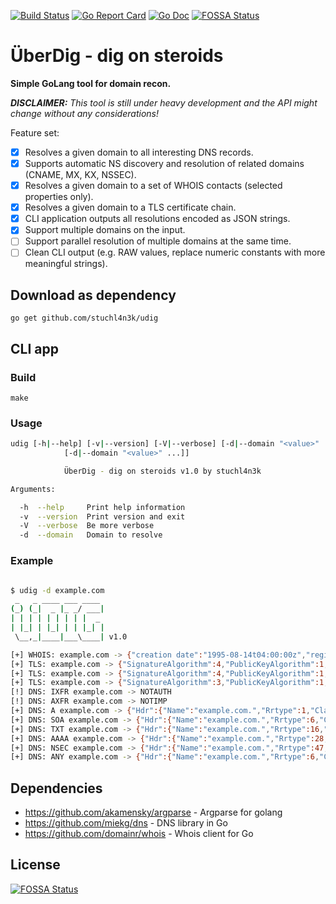 [![Build Status](https://travis-ci.com/netrixone/udig.svg?branch=master)](https://travis-ci.com/netrixone/udig)
[![Go Report Card](https://goreportcard.com/badge/github.com/netrixone/udig)](https://goreportcard.com/report/github.com/netrixone/udig)
[![Go Doc](https://godoc.org/github.com/netrixone/udig?status.svg)](https://godoc.org/github.com/netrixone/udig)
[![FOSSA Status](https://app.fossa.io/api/projects/git%2Bgithub.com%2Fnetrixone%2Fudig.svg?type=shield)](https://app.fossa.io/projects/git%2Bgithub.com%2Fnetrixone%2Fudig?ref=badge_shield)

# ÜberDig - dig on steroids

**Simple GoLang tool for domain recon.**

_**DISCLAIMER:** This tool is still under heavy development and the API might change without any considerations!_

Feature set:

- [x] Resolves a given domain to all interesting DNS records. 
- [x] Supports automatic NS discovery and resolution of related domains (CNAME, MX, KX, NSSEC).
- [x] Resolves a given domain to a set of WHOIS contacts (selected properties only).
- [x] Resolves a given domain to a TLS certificate chain.
- [x] CLI application outputs all resolutions encoded as JSON strings.
- [x] Support multiple domains on the input.
- [ ] Support parallel resolution of multiple domains at the same time.
- [ ] Clean CLI output (e.g. RAW values, replace numeric constants with more meaningful strings).

## Download as dependency

`go get github.com/stuchl4n3k/udig`

## CLI app

### Build

`make`

### Usage

```bash
udig [-h|--help] [-v|--version] [-V|--verbose] [-d|--domain "<value>"
            [-d|--domain "<value>" ...]]

            ÜberDig - dig on steroids v1.0 by stuchl4n3k

Arguments:

  -h  --help     Print help information
  -v  --version  Print version and exit
  -V  --verbose  Be more verbose
  -d  --domain   Domain to resolve
```

### Example

```bash

$ udig -d example.com
 _   _ ____ ___ ____
(_) (_|  _ |_ _/ ___|
| | | | | | | | |  _
| |_| | |_| | | |_| |
 \__,_|____|___\____| v1.0

[+] WHOIS: example.com -> {"creation date":"1995-08-14t04:00:00z","registrar":"reserved-internet assigned numbers authority","registrar iana id":"376","registrar url":"http://res-dom.iana.org","registrar whois server":"whois.iana.org","registry domain id":"2336799_domain_com-vrsn","updated date":"2018-08-14t07:14:12z"}
[+] TLS: example.com -> {"SignatureAlgorithm":4,"PublicKeyAlgorithm":1,"Version":3,"SerialNumber":21020869104500376438182461249190639870,"Issuer":{"Country":["US"],"Organization":["DigiCert Inc"],"OrganizationalUnit":null,"Locality":null,"Province":null,"StreetAddress":null,"PostalCode":null,"SerialNumber":"","CommonName":"DigiCert SHA2 Secure Server CA","Names":[{"Type":[2,5,4,6],"Value":"US"},{"Type":[2,5,4,10],"Value":"DigiCert Inc"},{"Type":[2,5,4,3],"Value":"DigiCert SHA2 Secure Server CA"}],"ExtraNames":null},"Subject":{"Country":["US"],"Organization":["Internet Corporation for Assigned Names and Numbers"],"OrganizationalUnit":["Technology"],"Locality":["Los Angeles"],"Province":["California"],"StreetAddress":null,"PostalCode":null,"SerialNumber":"","CommonName":"www.example.org","Names":[{"Type":[2,5,4,6],"Value":"US"},{"Type":[2,5,4,8],"Value":"California"},{"Type":[2,5,4,7],"Value":"Los Angeles"},{"Type":[2,5,4,10],"Value":"Internet Corporation for Assigned Names and Numbers"},{"Type":[2,5,4,11],"Value":"Technology"},{"Type":[2,5,4,3],"Value":"www.example.org"}],"ExtraNames":null},"NotBefore":"2018-11-28T00:00:00Z","NotAfter":"2020-12-02T12:00:00Z","KeyUsage":5,"Extensions":[{"Id":[2,5,29,35],"Critical":false,"Value":"MBaAFA+AYRyCMWHVLyjnjUY4tCzhxtni"},{"Id":[2,5,29,14],"Critical":false,"Value":"BBRmmGIC4AmRp9njNvt2xrC/oW2nvg=="},{"Id":[2,5,29,17],"Critical":false,"Value":"MHiCD3d3dy5leGFtcGxlLm9yZ4ILZXhhbXBsZS5jb22CC2V4YW1wbGUuZWR1ggtleGFtcGxlLm5ldIILZXhhbXBsZS5vcmeCD3d3dy5leGFtcGxlLmNvbYIPd3d3LmV4YW1wbGUuZWR1gg93d3cuZXhhbXBsZS5uZXQ="},{"Id":[2,5,29,15],"Critical":true,"Value":"AwIFoA=="},{"Id":[2,5,29,37],"Critical":false,"Value":"MBQGCCsGAQUFBwMBBggrBgEFBQcDAg=="},{"Id":[2,5,29,31],"Critical":false,"Value":"MGIwL6AtoCuGKWh0dHA6Ly9jcmwzLmRpZ2ljZXJ0LmNvbS9zc2NhLXNoYTItZzYuY3JsMC+gLaArhilodHRwOi8vY3JsNC5kaWdpY2VydC5jb20vc3NjYS1zaGEyLWc2LmNybA=="},{"Id":[2,5,29,32],"Critical":false,"Value":"MEMwNwYJYIZIAYb9bAEBMCowKAYIKwYBBQUHAgEWHGh0dHBzOi8vd3d3LmRpZ2ljZXJ0LmNvbS9DUFMwCAYGZ4EMAQIC"},{"Id":[1,3,6,1,5,5,7,1,1],"Critical":false,"Value":"MG4wJAYIKwYBBQUHMAGGGGh0dHA6Ly9vY3NwLmRpZ2ljZXJ0LmNvbTBGBggrBgEFBQcwAoY6aHR0cDovL2NhY2VydHMuZGlnaWNlcnQuY29tL0RpZ2lDZXJ0U0hBMlNlY3VyZVNlcnZlckNBLmNydA=="},{"Id":[2,5,29,19],"Critical":true,"Value":"MAA="},{"Id":[1,3,6,1,4,1,11129,2,4,2],"Critical":false,"Value":"BIIBawFpAHcApLkJkLQYWBSHuxOizGdwCjw1mAT5G9+443fNDsgN3BAAAAFnXDGVRgAABAMASDBGAiEAhGSBtyEd+hpI9XauS+hGhlcnF7B76Tu3SldCbKKExGwCIQC7k7X+MMRk5BZMfG5YU1fu7H+qRU+/DkaO/nD9/Y5CQgB2AId1v+dZfPiMQ5lfvfNu/1aNR1Y2/0q1YMG06v9eoIMPAAABZ1wxlhUAAAQDAEcwRQIgb6p30hynlMBjLS6zht1Bi0CKGi9/rmbBk19zH0iTUBECIQDS+Z1IhgUeoJdEJQs86s76Kxl8gf8ne57bWLbc6PBKTgB2AG9Tdqwx8DEZ2JkApFEV/3cVHBHZAsEAKQaNsgiaN9kTAAABZ1wxlpwAAAQDAEcwRQIhAOR5+0OEjsqh5E/pA7B6u5Lu80Q7jOz+FA19n7djKZ8tAiBNd1rcSQFK9GgEhWGf140gDDH6wdP0cQpb1lbLPSxyjA=="}],"ExtraExtensions":null,"UnhandledCriticalExtensions":null,"ExtKeyUsage":[1,2],"UnknownExtKeyUsage":null,"BasicConstraintsValid":true,"IsCA":false,"MaxPathLen":-1,"MaxPathLenZero":false,"SubjectKeyId":"ZphiAuAJkafZ4zb7dsawv6Ftp74=","AuthorityKeyId":"D4BhHIIxYdUvKOeNRji0LOHG2eI=","OCSPServer":["http://ocsp.digicert.com"],"IssuingCertificateURL":["http://cacerts.digicert.com/DigiCertSHA2SecureServerCA.crt"],"DNSNames":["www.example.org","example.com","example.edu","example.net","example.org","www.example.com","www.example.edu","www.example.net"],"EmailAddresses":null,"IPAddresses":null,"URIs":null,"PermittedDNSDomainsCritical":false,"PermittedDNSDomains":null,"ExcludedDNSDomains":null,"PermittedIPRanges":null,"ExcludedIPRanges":null,"PermittedEmailAddresses":null,"ExcludedEmailAddresses":null,"PermittedURIDomains":null,"ExcludedURIDomains":null,"CRLDistributionPoints":["http://crl3.digicert.com/ssca-sha2-g6.crl","http://crl4.digicert.com/ssca-sha2-g6.crl"],"PolicyIdentifiers":[[2,16,840,1,114412,1,1],[2,23,140,1,2,2]]}
[+] TLS: example.com -> {"SignatureAlgorithm":4,"PublicKeyAlgorithm":1,"Version":3,"SerialNumber":2646203786665923649276728595390119057,"Issuer":{"Country":["US"],"Organization":["DigiCert Inc"],"OrganizationalUnit":["www.digicert.com"],"Locality":null,"Province":null,"StreetAddress":null,"PostalCode":null,"SerialNumber":"","CommonName":"DigiCert Global Root CA","Names":[{"Type":[2,5,4,6],"Value":"US"},{"Type":[2,5,4,10],"Value":"DigiCert Inc"},{"Type":[2,5,4,11],"Value":"www.digicert.com"},{"Type":[2,5,4,3],"Value":"DigiCert Global Root CA"}],"ExtraNames":null},"Subject":{"Country":["US"],"Organization":["DigiCert Inc"],"OrganizationalUnit":null,"Locality":null,"Province":null,"StreetAddress":null,"PostalCode":null,"SerialNumber":"","CommonName":"DigiCert SHA2 Secure Server CA","Names":[{"Type":[2,5,4,6],"Value":"US"},{"Type":[2,5,4,10],"Value":"DigiCert Inc"},{"Type":[2,5,4,3],"Value":"DigiCert SHA2 Secure Server CA"}],"ExtraNames":null},"NotBefore":"2013-03-08T12:00:00Z","NotAfter":"2023-03-08T12:00:00Z","KeyUsage":97,"Extensions":[{"Id":[2,5,29,19],"Critical":true,"Value":"MAYBAf8CAQA="},{"Id":[2,5,29,15],"Critical":true,"Value":"AwIBhg=="},{"Id":[1,3,6,1,5,5,7,1,1],"Critical":false,"Value":"MCYwJAYIKwYBBQUHMAGGGGh0dHA6Ly9vY3NwLmRpZ2ljZXJ0LmNvbQ=="},{"Id":[2,5,29,31],"Critical":false,"Value":"MHIwN6A1oDOGMWh0dHA6Ly9jcmwzLmRpZ2ljZXJ0LmNvbS9EaWdpQ2VydEdsb2JhbFJvb3RDQS5jcmwwN6A1oDOGMWh0dHA6Ly9jcmw0LmRpZ2ljZXJ0LmNvbS9EaWdpQ2VydEdsb2JhbFJvb3RDQS5jcmw="},{"Id":[2,5,29,32],"Critical":false,"Value":"MDQwMgYEVR0gADAqMCgGCCsGAQUFBwIBFhxodHRwczovL3d3dy5kaWdpY2VydC5jb20vQ1BT"},{"Id":[2,5,29,14],"Critical":false,"Value":"BBQPgGEcgjFh1S8o541GOLQs4cbZ4g=="},{"Id":[2,5,29,35],"Critical":false,"Value":"MBaAFAPeUDVW0Uy7ZvCj4hsbw5eyPdFV"}],"ExtraExtensions":null,"UnhandledCriticalExtensions":null,"ExtKeyUsage":null,"UnknownExtKeyUsage":null,"BasicConstraintsValid":true,"IsCA":true,"MaxPathLen":0,"MaxPathLenZero":true,"SubjectKeyId":"D4BhHIIxYdUvKOeNRji0LOHG2eI=","AuthorityKeyId":"A95QNVbRTLtm8KPiGxvDl7I90VU=","OCSPServer":["http://ocsp.digicert.com"],"IssuingCertificateURL":null,"DNSNames":null,"EmailAddresses":null,"IPAddresses":null,"URIs":null,"PermittedDNSDomainsCritical":false,"PermittedDNSDomains":null,"ExcludedDNSDomains":null,"PermittedIPRanges":null,"ExcludedIPRanges":null,"PermittedEmailAddresses":null,"ExcludedEmailAddresses":null,"PermittedURIDomains":null,"ExcludedURIDomains":null,"CRLDistributionPoints":["http://crl3.digicert.com/DigiCertGlobalRootCA.crl","http://crl4.digicert.com/DigiCertGlobalRootCA.crl"],"PolicyIdentifiers":[[2,5,29,32,0]]}
[+] TLS: example.com -> {"SignatureAlgorithm":3,"PublicKeyAlgorithm":1,"Version":3,"SerialNumber":10944719598952040374951832963794454346,"Issuer":{"Country":["US"],"Organization":["DigiCert Inc"],"OrganizationalUnit":["www.digicert.com"],"Locality":null,"Province":null,"StreetAddress":null,"PostalCode":null,"SerialNumber":"","CommonName":"DigiCert Global Root CA","Names":[{"Type":[2,5,4,6],"Value":"US"},{"Type":[2,5,4,10],"Value":"DigiCert Inc"},{"Type":[2,5,4,11],"Value":"www.digicert.com"},{"Type":[2,5,4,3],"Value":"DigiCert Global Root CA"}],"ExtraNames":null},"Subject":{"Country":["US"],"Organization":["DigiCert Inc"],"OrganizationalUnit":["www.digicert.com"],"Locality":null,"Province":null,"StreetAddress":null,"PostalCode":null,"SerialNumber":"","CommonName":"DigiCert Global Root CA","Names":[{"Type":[2,5,4,6],"Value":"US"},{"Type":[2,5,4,10],"Value":"DigiCert Inc"},{"Type":[2,5,4,11],"Value":"www.digicert.com"},{"Type":[2,5,4,3],"Value":"DigiCert Global Root CA"}],"ExtraNames":null},"NotBefore":"2006-11-10T00:00:00Z","NotAfter":"2031-11-10T00:00:00Z","KeyUsage":97,"Extensions":[{"Id":[2,5,29,15],"Critical":true,"Value":"AwIBhg=="},{"Id":[2,5,29,19],"Critical":true,"Value":"MAMBAf8="},{"Id":[2,5,29,14],"Critical":false,"Value":"BBQD3lA1VtFMu2bwo+IbG8OXsj3RVQ=="},{"Id":[2,5,29,35],"Critical":false,"Value":"MBaAFAPeUDVW0Uy7ZvCj4hsbw5eyPdFV"}],"ExtraExtensions":null,"UnhandledCriticalExtensions":null,"ExtKeyUsage":null,"UnknownExtKeyUsage":null,"BasicConstraintsValid":true,"IsCA":true,"MaxPathLen":-1,"MaxPathLenZero":false,"SubjectKeyId":"A95QNVbRTLtm8KPiGxvDl7I90VU=","AuthorityKeyId":"A95QNVbRTLtm8KPiGxvDl7I90VU=","OCSPServer":null,"IssuingCertificateURL":null,"DNSNames":null,"EmailAddresses":null,"IPAddresses":null,"URIs":null,"PermittedDNSDomainsCritical":false,"PermittedDNSDomains":null,"ExcludedDNSDomains":null,"PermittedIPRanges":null,"ExcludedIPRanges":null,"PermittedEmailAddresses":null,"ExcludedEmailAddresses":null,"PermittedURIDomains":null,"ExcludedURIDomains":null,"CRLDistributionPoints":null,"PolicyIdentifiers":null}
[!] DNS: IXFR example.com -> NOTAUTH
[!] DNS: AXFR example.com -> NOTIMP
[+] DNS: A example.com -> {"Hdr":{"Name":"example.com.","Rrtype":1,"Class":1,"Ttl":86400,"Rdlength":4},"A":"93.184.216.34"}
[+] DNS: SOA example.com -> {"Hdr":{"Name":"example.com.","Rrtype":6,"Class":1,"Ttl":3600,"Rdlength":45},"Ns":"sns.dns.icann.org.","Mbox":"noc.dns.icann.org.","Serial":2019041035,"Refresh":7200,"Retry":3600,"Expire":1209600,"Minttl":3600}
[+] DNS: TXT example.com -> {"Hdr":{"Name":"example.com.","Rrtype":16,"Class":1,"Ttl":86400,"Rdlength":12},"Txt":["v=spf1 -all"]}
[+] DNS: AAAA example.com -> {"Hdr":{"Name":"example.com.","Rrtype":28,"Class":1,"Ttl":86400,"Rdlength":16},"AAAA":"2606:2800:220:1:248:1893:25c8:1946"}
[+] DNS: NSEC example.com -> {"Hdr":{"Name":"example.com.","Rrtype":47,"Class":1,"Ttl":3600,"Rdlength":26},"NextDomain":"www.example.com.","TypeBitMap":[1,2,6,16,28,46,47,48]}
[+] DNS: ANY example.com -> {"Hdr":{"Name":"example.com.","Rrtype":6,"Class":1,"Ttl":3600,"Rdlength":45},"Ns":"sns.dns.icann.org.","Mbox":"noc.dns.icann.org.","Serial":2019041035,"Refresh":7200,"Retry":3600,"Expire":1209600,"Minttl":3600}
```

## Dependencies

* https://github.com/akamensky/argparse - Argparse for golang
* https://github.com/miekg/dns - DNS library in Go 
* https://github.com/domainr/whois - Whois client for Go

## License
[![FOSSA Status](https://app.fossa.io/api/projects/git%2Bgithub.com%2Fnetrixone%2Fudig.svg?type=large)](https://app.fossa.io/projects/git%2Bgithub.com%2Fnetrixone%2Fudig?ref=badge_large)